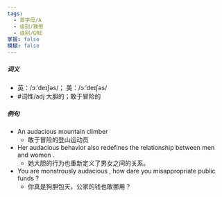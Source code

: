 ```yaml
---
tags:
  - 首字母/A
  - 级别/雅思
  - 级别/GRE
掌握: false
模糊: false
---
```

##### 词义
- 英：/ɔːˈdeɪʃəs/； 美：/ɔːˈdeɪʃəs/
- #词性/adj  大胆的；敢于冒险的
##### 例句
- An audacious mountain climber
	- 敢于冒险的登山运动员
- Her audacious behavior also redefines the relationship between men and women .
	- 她大胆的行为也重新定义了男女之间的关系。
- You are monstrously audacious , how dare you misappropriate public funds ?
	- 你真是狗胆包天，公家的钱也敢挪用？
